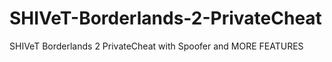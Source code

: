 # SHIVeT-Borderlands-2-PrivateCheat
SHIVeT Borderlands 2 PrivateCheat with Spoofer and MORE FEATURES
